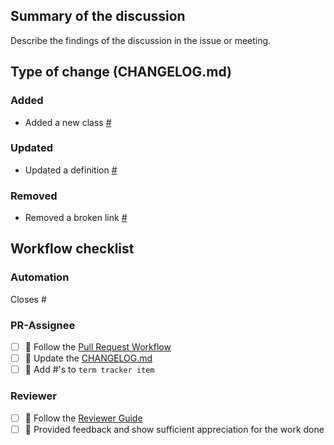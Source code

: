 ## Summary of the discussion

Describe the findings of the discussion in the issue or meeting.

## Type of change (CHANGELOG.md)

### Added
- Added a new class [#](https://github.com/OpenEnergyPlatform/ontology/issues/)

### Updated
- Updated a definition [#](https://github.com/OpenEnergyPlatform/ontology/issues/)

### Removed
- Removed a broken link [#](https://github.com/OpenEnergyPlatform/ontology/issues/)


## Workflow checklist

### Automation
Closes #

### PR-Assignee
- [ ] 🐙 Follow the [Pull Request Workflow](https://github.com/OpenEnergyPlatform/ontology/wiki/Pull-request-workflow)
- [ ] 📝 Update the [CHANGELOG.md](https://github.com/OpenEnergyPlatform/ontology/blob/dev/CHANGELOG.md)
- [ ] 📙 Add #'s to `term tracker item`

### Reviewer
- [ ] 🐙 Follow the [Reviewer Guide](https://github.com/OpenEnergyPlatform/ontology/wiki/Pull-request-workflow#reviewer-guide-check-changes-introduced-by-a-pull-request)
- [ ] 🐙 Provided feedback and show sufficient appreciation for the work done
